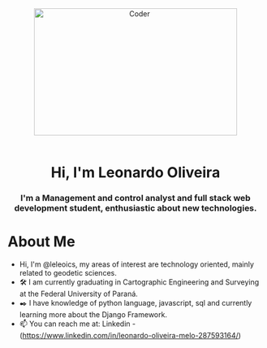 <div align="center">
    <img src="https://media.giphy.com/media/qgQUggAC3Pfv687qPC/giphy.gif" alt="Coder" width="400" height="250" />
</div>
<br/>

<h1 align="center">Hi, I'm Leonardo Oliveira</h1>
<h3 align="center">I'm a Management and control analyst and full stack web development student, enthusiastic about new technologies.</h3>


# About Me

- Hi, I'm @leleoics, my areas of interest are technology oriented, mainly related to geodetic sciences. 
- 🛠️ I am currently graduating in Cartographic Engineering and Surveying at the Federal University of Paraná.
- ✒️ I have knowledge of python language, javascript, sql and currently learning more about the Django Framework.
- 📫 You can reach me at: Linkedin - (https://www.linkedin.com/in/leonardo-oliveira-melo-287593164/)
